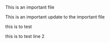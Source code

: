 This is an important file

This is an important update to the important file

this is to test 

this is to test line 2